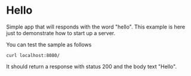 # Hello

Simple app that will responds with the word "hello". This example is here just to demonstrate how to start up a server.

You can test the sample as follows
```
curl localhost:8080/
```
It should return a response with status 200 and the body text "Hello".
